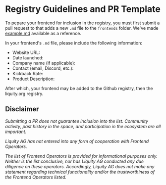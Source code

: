 # Registry Guidelines and PR Template

To pepare your frontend for inclusion in the registry, you must first submit a pull request to that adds a new `.md` file to the `frontends` folder. We've made [example.md](frontends/example.md) available as a reference. 

In your frontend's `.md` file, please include the following information: 

- Website URL: 
- Date launched: 
- Company name (if applicable): 
- Contact (email, Discord, etc.): 
- Kickback Rate: 
- Product Description: 

After which, your frontend may be added to the Github registry, then the liquity.org registry. 

## Disclaimer
*Submitting a PR does not guarantee inclusion into the list. Community activity, past history in the space, and participation in the ecosystem are all important.* 

*Liquity AG has not entered into any form of cooperation with Frontend Operators.* 

*The list of Frontend Operators is provided for informational purposes only. Neither is the list conclusive, nor has Liquity AG conducted any due diligence on these operators.* *Accordingly, Liquity AG does not make any statement regarding technical functionality and/or the trustworthiness of the Frontend Operators listed.*
